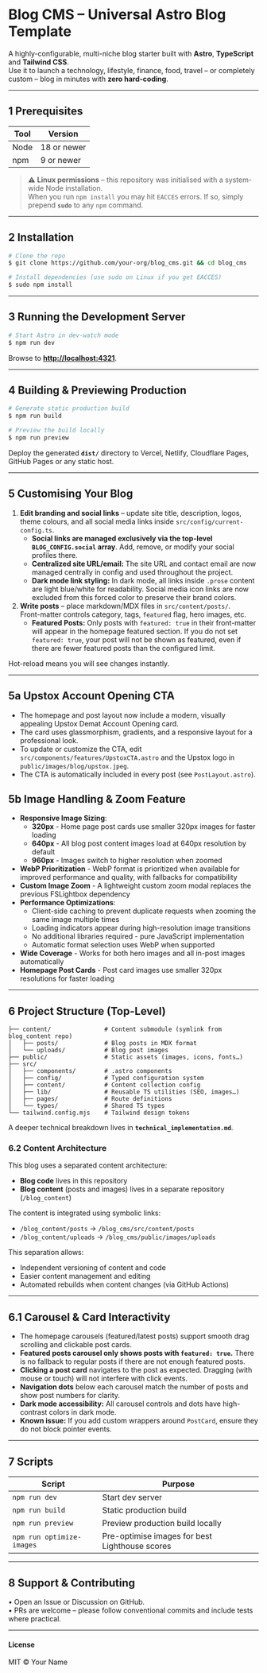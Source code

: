 # Blog CMS – Universal Astro Blog Template

A highly-configurable, multi-niche blog starter built with **Astro**, **TypeScript** and **Tailwind CSS**.  
Use it to launch a technology, lifestyle, finance, food, travel – or completely custom – blog in minutes with **zero hard-coding**.

---

## 1  Prerequisites

| Tool | Version |
|------|---------|
| Node | 18 or newer |
| npm  | 9 or newer |

> ⚠️ **Linux permissions** – this repository was initialised with a system-wide Node installation.  
> When you run `npm install` you may hit `EACCES` errors. If so, simply prepend **`sudo`** to any `npm` command.

---

## 2  Installation

```bash
# Clone the repo
$ git clone https://github.com/your-org/blog_cms.git && cd blog_cms

# Install dependencies (use sudo on Linux if you get EACCES)
$ sudo npm install
```

---

## 3  Running the Development Server

```bash
# Start Astro in dev-watch mode
$ npm run dev
```

Browse to **<http://localhost:4321>**.

---

## 4  Building & Previewing Production

```bash
# Generate static production build
$ npm run build

# Preview the build locally
$ npm run preview
```

Deploy the generated **`dist/`** directory to Vercel, Netlify, Cloudflare Pages, GitHub Pages or any static host.

---

## 5  Customising Your Blog

1. **Edit branding and social links** – update site title, description, logos, theme colours, and all social media links inside `src/config/current-config.ts`.
   - **Social links are managed exclusively via the top-level `BLOG_CONFIG.social` array**. Add, remove, or modify your social profiles there.
   - **Centralized site URL/email:** The site URL and contact email are now managed centrally in config and used throughout the project.
   - **Dark mode link styling:** In dark mode, all links inside `.prose` content are light blue/white for readability. Social media icon links are now excluded from this forced color to preserve their brand colors.
2. **Write posts** – place markdown/MDX files in `src/content/posts/`.  
   Front-matter controls category, tags, `featured` flag, hero images, etc.
   - **Featured Posts:** Only posts with `featured: true` in their front-matter will appear in the homepage featured section. If you do not set `featured: true`, your post will not be shown as featured, even if there are fewer featured posts than the configured limit.

Hot-reload means you will see changes instantly.

---

## 5a  Upstox Account Opening CTA

- The homepage and post layout now include a modern, visually appealing Upstox Demat Account Opening card.
- The card uses glassmorphism, gradients, and a responsive layout for a professional look.
- To update or customize the CTA, edit `src/components/features/UpstoxCTA.astro` and the Upstox logo in `public/images/blog/upstox.jpeg`.
- The CTA is automatically included in every post (see `PostLayout.astro`).

## 5b  Image Handling & Zoom Feature

- **Responsive Image Sizing**:
  - **320px** - Home page post cards use smaller 320px images for faster loading
  - **640px** - All blog post content images load at 640px resolution by default
  - **960px** - Images switch to higher resolution when zoomed
- **WebP Prioritization** - WebP format is prioritized when available for improved performance and quality, with fallbacks for compatibility
- **Custom Image Zoom** - A lightweight custom zoom modal replaces the previous FSLightbox dependency
- **Performance Optimizations**:
  - Client-side caching to prevent duplicate requests when zooming the same image multiple times
  - Loading indicators appear during high-resolution image transitions
  - No additional libraries required - pure JavaScript implementation
  - Automatic format selection uses WebP when supported
- **Wide Coverage** - Works for both hero images and all in-post images automatically
- **Homepage Post Cards** - Post card images use smaller 320px resolutions for faster loading

---

## 6  Project Structure (Top-Level)

```
├── content/               # Content submodule (symlink from blog_content repo)
│   ├── posts/             # Blog posts in MDX format
│   └── uploads/           # Blog post images
├── public/                # Static assets (images, icons, fonts…)
├── src/
│   ├── components/        # .astro components
│   ├── config/            # Typed configuration system
│   ├── content/           # Content collection config
│   ├── lib/               # Reusable TS utilities (SEO, images…)
│   ├── pages/             # Route definitions
│   └── types/             # Shared TS types
└── tailwind.config.mjs    # Tailwind design tokens
```

A deeper technical breakdown lives in **`technical_implementation.md`**.

### 6.2 Content Architecture

This blog uses a separated content architecture:

- **Blog code** lives in this repository
- **Blog content** (posts and images) lives in a separate repository (`/blog_content`)

The content is integrated using symbolic links:
- `/blog_content/posts` → `/blog_cms/src/content/posts`
- `/blog_content/uploads` → `/blog_cms/public/images/uploads`

This separation allows:
- Independent versioning of content and code
- Easier content management and editing
- Automated rebuilds when content changes (via GitHub Actions)

---

## 6.1 Carousel & Card Interactivity

- The homepage carousels (featured/latest posts) support smooth drag scrolling and clickable post cards.
- **Featured posts carousel only shows posts with `featured: true`.** There is no fallback to regular posts if there are not enough featured posts.
- **Clicking a post card** navigates to the post as expected. Dragging (with mouse or touch) will not interfere with click events.
- **Navigation dots** below each carousel match the number of posts and show post numbers for clarity.
- **Dark mode accessibility:** All carousel controls and dots have high-contrast colors in dark mode.
- **Known issue:** If you add custom wrappers around `PostCard`, ensure they do not block pointer events.

---

## 7  Scripts

| Script | Purpose |
|--------|---------|
| `npm run dev` | Start dev server |
| `npm run build` | Static production build |
| `npm run preview` | Preview production build locally |
| `npm run optimize-images` | Pre-optimise images for best Lighthouse scores |

---

## 8  Support & Contributing

• Open an Issue or Discussion on GitHub.  
• PRs are welcome – please follow conventional commits and include tests where practical.

---

#### License

MIT © Your Name
